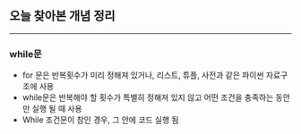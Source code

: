 ## 오늘 찾아본 개념 정리 

---

### while문

* for 문은 반복횟수가 미리 정해져 있거나, 리스트, 튜플, 사전과 같은 파이썬 자료구조에 사용
* while문은 반복해야 할 횟수가 특별히 정해져 있지 않고 어떤 조건을 충족하는 동안만 실행 될 때 사용
* While 조건문이 참인 경우, 그 안에 코드 실행 됨